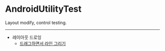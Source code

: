 # AndroidUtilityTest
Layout modify, control testing.
* * *
  - 레이아웃 드로잉
    - [드래그하면서 라인 그리기](https://bitsoul.tistory.com/62)
    
